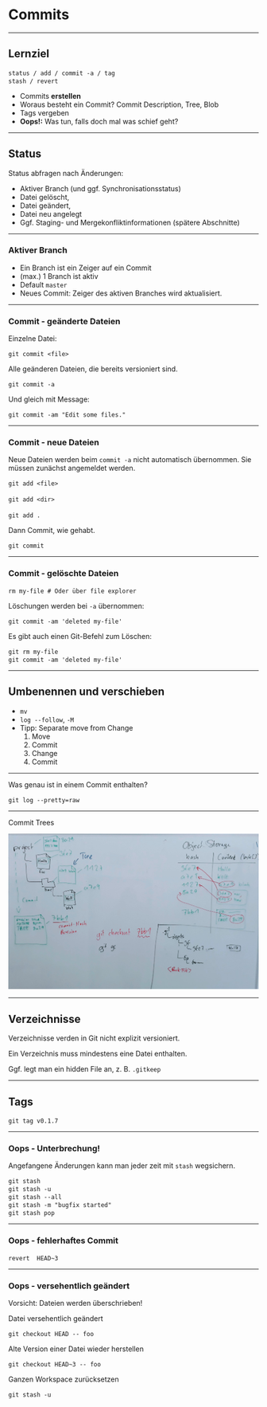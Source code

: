 # Commits
_________________________________________

## Lernziel

    status / add / commit -a / tag
    stash / revert

 * Commits **erstellen**
 * Woraus besteht ein Commit?
   Commit Description, Tree, Blob
 * Tags vergeben
 * **Oops!:**
   Was tun, falls doch mal was schief geht?

_________________________________________

## Status

Status abfragen nach Änderungen:

  * Aktiver Branch (und ggf. Synchronisationsstatus)
  * Datei gelöscht,
  * Datei geändert,
  * Datei neu angelegt
  * Ggf. Staging- und Mergekonfliktinformationen (spätere Abschnitte)

_________________________________________

### Aktiver Branch

 * Ein Branch ist ein Zeiger auf ein Commit
 * (max.) 1 Branch ist aktiv
 * Default `master`
 * Neues Commit: Zeiger des aktiven Branches wird aktualisiert.

_________________________________________

### Commit - geänderte Dateien

Einzelne Datei:

    git commit <file>

Alle geänderen Dateien, die bereits versioniert sind.

    git commit -a

Und gleich mit Message:

    git commit -am "Edit some files."
_________________________________________

### Commit - neue Dateien

Neue Dateien werden beim `commit -a` nicht automatisch übernommen. Sie müssen zunächst angemeldet werden.

    git add <file>

    git add <dir>

    git add .

Dann Commit, wie gehabt.

    git commit
_________________________________________

### Commit - gelöschte Dateien

    rm my-file # Oder über file explorer

Löschungen werden bei `-a` übernommen:

    git commit -am 'deleted my-file'

Es gibt auch einen Git-Befehl zum Löschen:

    git rm my-file
    git commit -am 'deleted my-file'

_________________________________________

## Umbenennen und verschieben

   - `mv`
   - `log --follow`, `-M`
   - Tipp: Separate move from Change
     1. Move
     1. Commit
     1. Change
     1. Commit

_________________________________________

Was genau ist in einem Commit enthalten?

    git log --pretty=raw

_________________________________________

Commit Trees

![Commit Trees](02/commit-tree.jpg)

_________________________________________


## Verzeichnisse

Verzeichnisse verden in Git nicht explizit versioniert.

Ein Verzeichnis muss mindestens eine Datei enthalten.

Ggf. legt man ein hidden File an, z. B. `.gitkeep`

_________________________________________

## Tags

    git tag v0.1.7

_________________________________________

### Oops - Unterbrechung!

Angefangene Änderungen kann man jeder zeit mit `stash` wegsichern.

    git stash
    git stash -u
    git stash --all
    git stash -m "bugfix started"
    git stash pop


_________________________________________

### Oops - fehlerhaftes Commit


    revert  HEAD~3

_________________________________________

### Oops - versehentlich geändert

Vorsicht: Dateien werden überschrieben!

Datei versehentlich geändert

    git checkout HEAD -- foo

Alte Version einer Datei wieder herstellen

    git checkout HEAD~3 -- foo

Ganzen Workspace zurücksetzen

    git stash -u

